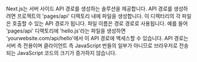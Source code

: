 Next.js는 서버 사이드 API 경로를 생성하는 솔루션을 제공합니다. API 경로를 생성하려면 프로젝트의 'pages/api' 디렉토리 내에 파일을 생성합니다. 이 디렉터리의 각 파일은 호출할 수 있는 API 경로가 됩니다. 파일 이름은 경로 경로로 사용됩니다. 예를 들어 'pages/api' 디렉토리에 'hello.js'라는 파일을 생성하면 'yourwebsite.com/api/hello'에서 이 API 경로에 액세스할 수 있습니다. API 경로는 서버 측 전용이며 클라이언트 측 JavaScript 번들의 일부가 아니므로 브라우저로 전송되는 JavaScript 코드의 크기가 증가하지 않습니다.
